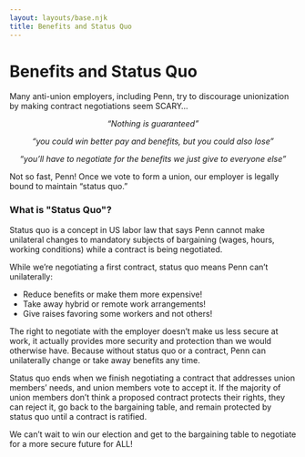 ```yaml
---
layout: layouts/base.njk
title: Benefits and Status Quo
---
```

# Benefits and Status Quo

Many anti-union employers, including Penn, try to discourage unionization by making contract negotiations seem SCARY…

<p style="text-align:center; font-style:italic">“Nothing is guaranteed”</p>
<p style="text-align:center; font-style:italic">“you could win better pay and benefits, but you could also lose”</p>
<p style="text-align:center; font-style:italic">“you’ll have to negotiate for the benefits we just give to everyone else”</p>

Not so fast, Penn! Once we vote to form a union, our employer is legally bound to maintain “status quo.”

### What is "Status Quo"?

Status quo is a concept in US labor law that says Penn cannot make unilateral changes to mandatory subjects of bargaining (wages, hours, working conditions) while a contract is being negotiated.

While we’re negotiating a first contract, status quo means Penn can’t unilaterally: 
- Reduce benefits or make them more expensive!
- Take away hybrid or remote work arrangements!
- Give raises favoring some workers and not others!

The right to negotiate with the employer doesn’t make us less secure at work, it actually provides more security and protection than we would otherwise have. Because without status quo or a contract, Penn can unilaterally change or take away benefits any time. 

Status quo ends when we finish negotiating a contract that addresses union members’ needs, and union members vote to accept it. If the majority of union members don’t think a proposed contract protects their rights, they can reject it, go back to the bargaining table, and remain protected by status quo until a contract is ratified.

We can’t wait to win our election and get to the bargaining table to negotiate for a more secure future for ALL!
